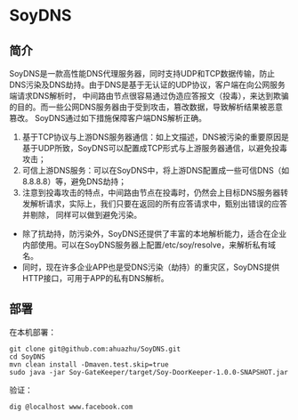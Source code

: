 # SoyDNS

## 简介
SoyDNS是一款高性能DNS代理服务器，同时支持UDP和TCP数据传输，防止DNS污染及DNS劫持。由于DNS是基于无认证的UDP协议，客户端在向公网服务端请求DNS解析时，
中间路由节点很容易通过伪造应答报文（投毒），来达到欺骗的目的。而一些公网DNS服务器由于受到攻击，篡改数据，导致解析结果被恶意篡改。
SoyDNS通过如下措施保障客户端DNS解析正确。

1. 基于TCP协议与上游DNS服务器通信：如上文描述，DNS被污染的重要原因是基于UDP所致，SoyDNS可以配置成TCP形式与上游服务器通信，以避免投毒攻击；
2. 可信上游DNS服务：可以在SoyDNS中，将上游DNS配置成一些可信DNS（如8.8.8.8）等，避免DNS劫持；
3. 注意到投毒攻击的特点，中间路由节点在投毒时，仍然会上目标DNS服务器转发解析请求，实际上，我们只要在返回的所有应答请求中，甄别出错误的应答并剔除，
同样可以做到避免污染。

* 除了抗劫持，防污染外，SoyDNS还提供了丰富的本地解析能力，适合在企业内部使用。可以在SoyDNS服务器上配置/etc/soy/resolve，来解析私有域名。
* 同时，现在许多企业APP也是受DNS污染（劫持）的重灾区，SoyDNS提供HTTP接口，可用于APP的私有DNS解析。

## 部署

在本机部署：

```
git clone git@github.com:ahuazhu/SoyDNS.git
cd SoyDNS
mvn clean install -Dmaven.test.skip=true
sudo java -jar Soy-GateKeeper/target/Soy-DoorKeeper-1.0.0-SNAPSHOT.jar

```
验证：

```
dig @localhost www.facebook.com

```

